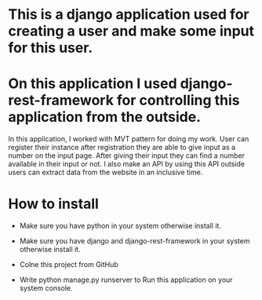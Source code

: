 # This is a django application used for creating a user and make some input for this user.
# On this application I used django-rest-framework for controlling this application from the outside.

In this application, I worked with MVT pattern for doing my work. User can register their instance after registration they are able 
to give input as a number on the input page. After giving their input they can find a number available in their input or not. I also
make an API by using this API outside users can extract data from the website in an inclusive time.

# How to install

* Make sure you have python in your system otherwise install it.

* Make sure you have django and django-rest-framework in your system otherwise install it.

* Colne this project from GitHub

* Write python manage.py runserver to Run this application on your system console.

